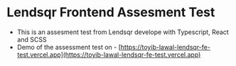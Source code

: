 # Lendsqr Frontend Assesment Test

- This is an assesment test from Lendsqr develope with Typescript, React and SCSS
- Demo of the assessment test on - [https://toyib-lawal-lendsqr-fe-test.vercel.app](https://toyib-lawal-lendsqr-fe-test.vercel.app)
